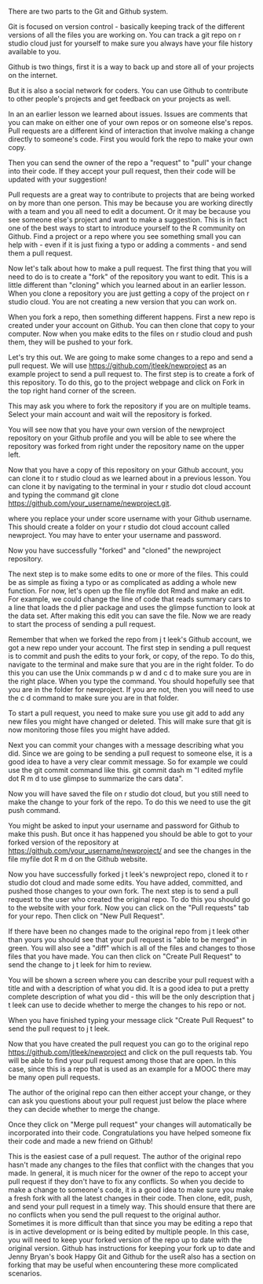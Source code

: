 There are two parts to the Git and Github system. 

Git is focused on version control - basically keeping track of the different versions of all the files you are working on. You can track a git repo on r studio cloud just for yourself to make sure you always have your file history available to you.

Github is two things, first it is a way to back up and store all of your projects on the internet.

But it is also a social network for coders. You can use Github to contribute to other people's projects and get feedback on your projects as well.

In an an earlier lesson we learned about issues. Issues are comments that you can make on either one of your own repos or on someone else's repos. Pull requests are a different kind of interaction that involve making a change directly to someone's code. First you would fork the repo to make your own copy. 

Then you can send the owner of the repo a "request" to "pull" your change into their code. If they accept your pull request, then their code will be updated with your suggestion! 

Pull requests are a great way to contribute to projects that are being worked on by more than one person. This may be because you are working directly with a team and you all need to edit a document. Or it may be because you see someone else's project and want to make a suggestion. This is in fact one of the best ways to start to introduce yourself to the R community on Github. Find a project or a repo where you see something small you can help with - even if it is just fixing a typo or adding a comments - and send them a pull request. 


Now let's talk about how to make a pull request. The first thing that you will need to do is to create a "fork" of the repository you want to edit. This is a little different than "cloning" which you learned about in an earlier lesson. When you clone a repository you are just getting a copy of the project on r studio cloud. You are not creating a new version that you can work on. 

When you fork a repo, then something different happens. First a new repo is created under your account on Github. You can then clone that copy to your computer. Now when you make edits to the files on r studio cloud and push them, they will be pushed to your fork. 


Let's try this out. We are going to make some changes to a repo and send a pull request. We will use https://github.com/jtleek/newproject as an example project to send a pull request to. The first step is to create a fork of this repository. To do this, go to the project webpage and click on Fork in the top right hand corner of the screen. 

This may ask you where to fork the repository if you are on multiple teams. Select your main account and wait will the repository is forked.


You will see now that you have your own version of the newproject repository on your Github profile and you will be able to see where the repository was forked from right under the repository name on the upper left. 


Now that you have a copy of this repository on your Github account, you can clone it to r studio cloud as we learned about in a previous lesson. You can clone it by navigating to the terminal in your r studio dot cloud account and typing the command git clone https://github.com/your_username/newproject.git. 


where you replace your under score username with your Github username. This should create a folder on your r studio dot cloud account called newproject. You may have to enter your username and password. 

Now you have successfully "forked" and "cloned" the newproject repository.


The next step is to make some edits to one or more of the files. This could be as simple as fixing a typo or as complicated as adding a whole new function. For now, let's open up the file  myfile dot Rmd and make an edit. For example, we could change the line of code that reads summary cars to a line that loads the d plier package and uses the glimpse function to look at the data set. After making this edit you can save the file. Now we are ready to start the process of sending a pull request. 


Remember that when we forked the repo from j t leek's Github account, we got a new repo under your account. The first step in sending a pull request is to commit and push the edits to your fork, or copy, of the repo. To do this, navigate to the terminal and make sure that you are in the right folder. To do this you can use the Unix commands p w d and c d to make sure you are in the right place. When you type the command. You should hopefully see that you are in the folder for newproject. If you are not, then you will need to use the c d command to make sure you are in that folder. 


To start a pull request, you need to make sure you use git add to add any new files you might have changed or deleted. This will make sure that git is now monitoring those files you might have added. 


Next you can commit your changes with a message describing what you did. Since we are going to be sending a pull request to someone else, it is a good idea to have a very clear commit message. So for example we could use the git commit command like this. git commit dash m "I edited myfile dot R m d to use glimpse to summarize the cars data". 

Now you will have saved the file on r studio dot cloud, but you still need to make the change to your fork of the repo. To do this we need to use the git push command. 

You might be asked to input your username and password for Github to make this push. But once it has happened you should be able to got to your forked version of the repository at https://github.com/your_username/newproject/ and see the changes in the file myfile dot R m d on the Github website. 

Now you have successfully forked j t leek's newproject repo, cloned it to r studio dot cloud and made some edits. You have added, committed, and pushed those changes to your own fork. The next step is to send a pull request to the user who created the original repo. To do this you should go to the website with your fork. Now you can click on the "Pull requests" tab for your repo. Then click on "New Pull Request". 


If there have been no changes made to the original repo from j t leek other than yours you should see that your pull request is "able to be merged" in green. You will also see a "diff" which is all of the files and changes to those files that you have made. You can then click on "Create Pull Request" to send the change to j t leek for him to review. 


You will be shown a screen where you can describe your pull request with a title and with a description of what you did. It is a good idea to put a pretty complete description of what you did - this will be the only description that j t leek can use to decide whether to merge the changes to his repo or not.


When you have finished typing your message click "Create Pull Request" to send the pull request to j t leek.


Now that you have created the pull request you can go to the original repo https://github.com/jtleek/newproject and click on the pull requests tab. You will be able to find your pull request among those that are open. In this case, since this is a repo that is used as an example for a MOOC there may be many open pull requests.

The author of the original repo can then either accept your change, or they can ask you questions about your pull request just below the place where they can decide whether to merge the change.  


Once they click on "Merge pull request" your changes will automatically be incorporated into their code. Congratulations you have helped someone fix their code and made a new friend on Github! 


This is the easiest case of a pull request. The author of the original repo hasn't made any changes to the files that conflict with the changes that you made. In general, it is much nicer for the owner of the repo to accept your pull request if they don't have to fix any conflicts. So when you decide to make a change to someone's code, it is a good idea to make sure you make a fresh fork with all the latest changes in their code. Then clone, edit, push, and send your pull request in a timely way. This should ensure that there are no conflicts when you send the pull request to the original author. Sometimes it is more difficult than that since you may be editing a repo that is in active development or is being edited by multiple people. In this case, you will need to keep your forked version of the repo up to date with the original version. Github has instructions for keeping your fork up to date and Jenny Bryan's book Happy Git and Github for the useR also has a section on forking that may be useful when encountering these more complicated scenarios. 




